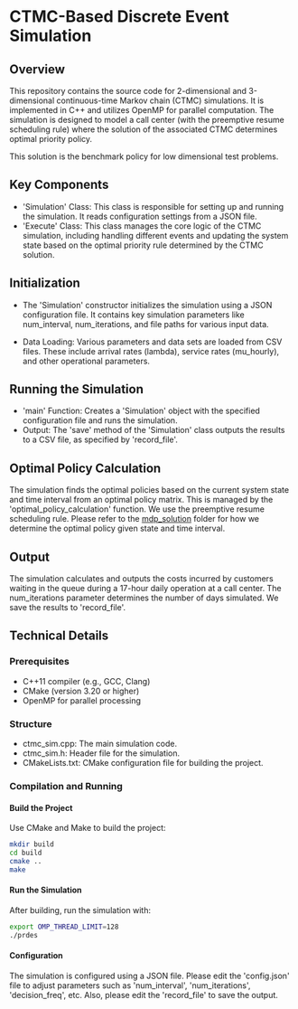 # CTMC-Based Discrete Event Simulation

## Overview

This repository contains the source code for 2-dimensional and 3-dimensional continuous-time Markov chain (CTMC) simulations. It is implemented in C++ and utilizes OpenMP for parallel computation. The simulation is designed to model a call center (with the preemptive resume scheduling rule) where the solution of the associated CTMC determines optimal priority policy.  

This solution is the benchmark policy for low dimensional test problems.

## Key Components
- 'Simulation' Class: This class is responsible for setting up and running the simulation. It reads configuration settings from a JSON file.
- 'Execute' Class: This class manages the core logic of the CTMC simulation, including handling different events and updating the system state based on the optimal priority rule determined by the CTMC solution.

## Initialization
- The 'Simulation' constructor initializes the simulation using a JSON configuration file. It contains key simulation parameters like num_interval, num_iterations, and file paths for various input data.

- Data Loading: Various parameters and data sets are loaded from CSV files. These include arrival rates (lambda), service rates (mu_hourly), and other operational parameters.

## Running the Simulation
- 'main' Function: Creates a 'Simulation' object with the specified configuration file and runs the simulation.
- Output: The 'save' method of the 'Simulation' class outputs the results to a CSV file, as specified by 'record_file'.

## Optimal Policy Calculation
The simulation finds the optimal policies based on the current system state and time interval from an optimal policy matrix. This is managed by the 'optimal_policy_calculation' function. We use the preemptive resume scheduling rule. Please refer to the [mdp_solution](https://github.com/ekasikaralar/NN_based_dynamic_scheduling/tree/main/secondary_analysis/mdp_solution ) folder for how we determine the optimal policy given state and time interval.

## Output
The simulation calculates and outputs the costs incurred by customers waiting in the queue during a 17-hour daily operation at a call center. The num_iterations parameter determines the number of days simulated. We save the results to 'record_file'. 

## Technical Details

### Prerequisites
- C++11 compiler (e.g., GCC, Clang)
- CMake (version 3.20 or higher)
- OpenMP for parallel processing 

### Structure
- ctmc_sim.cpp: The main simulation code.
- ctmc_sim.h: Header file for the simulation.
- CMakeLists.txt: CMake configuration file for building the project.

### Compilation and Running

#### Build the Project
Use CMake and Make to build the project:
```bash
mkdir build
cd build
cmake ..
make
```

#### Run the Simulation
After building, run the simulation with: 
```bash
export OMP_THREAD_LIMIT=128
./prdes
```

#### Configuration 
The simulation is configured using a JSON file. Please edit the 'config.json' file to adjust parameters such as 'num_interval', 'num_iterations', 'decision_freq', etc. Also, please edit the 'record_file' to save the output.





